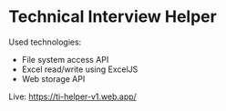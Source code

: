 # Technical Interview Helper

Used technologies:
- File system access API
- Excel read/write using ExcelJS
- Web storage API

Live: https://ti-helper-v1.web.app/
